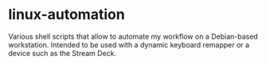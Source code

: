 # linux-automation
Various shell scripts that allow to automate my workflow on a Debian-based workstation. Intended to be used with a dynamic keyboard remapper or a device such as the Stream Deck.

